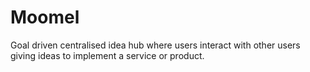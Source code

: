 # Moomel
Goal driven centralised idea hub where users interact with other users giving ideas to implement a service or product.
